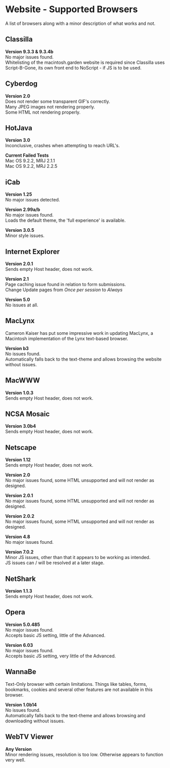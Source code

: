 # Website - Supported Browsers
A list of browsers along with a minor description of what works and not.

## Classilla
**Version 9.3.3 & 9.3.4b**  
No major issues found.  
Whitelisting of the macintosh.garden website is required since Classilla uses Script-B-Gone, its own front end to NoScript - if JS is to be used.

## Cyberdog
**Version 2.0**  
Does not render some transparent GIF's correctly.  
Many JPEG images not rendering properly.  
Some HTML not rendering properly.

## HotJava
**Version 3.0**  
Inconclusive, crashes when attempting to reach URL's.

**Current Failed Tests**  
Mac OS 9.2.2, MRJ 2.1.1  
Mac OS 9.2.2, MRJ 2.2.5

## iCab
**Version 1.25**  
No major issues detected.

**Version 2.99a/b**  
No major issues found.  
Loads the default theme, the 'full experience' is available.

**Version 3.0.5**  
Minor style issues.

## Internet Explorer
**Version 2.0.1**  
Sends empty Host header, does not work.

**Version 2.1**  
Page caching issue found in relation to form submissions.  
Change Update pages from *Once per session* to *Always*

**Version 5.0**  
No issues at all.

## MacLynx
Cameron Kaiser has put some impressive work in updating MacLynx, a Macintosh implementation of the Lynx text-based browser.

**Version b3**  
No issues found.  
Automatically falls back to the text-theme and allows browsing the website without issues.

## MacWWW
**Version 1.0.3**  
Sends empty Host header, does not work.

## NCSA Mosaic
**Version 3.0b4**  
Sends empty Host header, does not work.

## Netscape
**Version 1.12**  
Sends empty Host header, does not work.

**Version 2.0**  
No major issues found, some HTML unsupported and will not render as designed.

**Version 2.0.1**  
No major issues found, some HTML unsupported and will not render as designed.

**Version 2.0.2**  
No major issues found, some HTML unsupported and will not render as designed.

**Version 4.8**  
No major issues found.

**Version 7.0.2**  
Minor JS issues, other than that it appears to be working as intended.  
JS issues can / will be resolved at a later stage.

## NetShark
**Version 1.1.3**  
Sends empty Host header, does not work.

## Opera
**Version 5.0.485**  
No major issues found.  
Accepts basic JS setting, little of the Advanced.

**Version 6.03**  
No major issues found.  
Accepts basic JS setting, very little of the Advanced.

## WannaBe
Text-Only browser with certain limitations. Things like tables, forms, bookmarks, cookies and several other features are not available in this browser.

**Version 1.0b14**  
No issues found.  
Automatically falls back to the text-theme and allows browsing and downloading without issues.

## WebTV Viewer
**Any Version**  
Minor rendering issues, resolution is too low. Otherwise appears to function very well.
